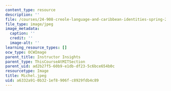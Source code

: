 ```yaml
---
content_type: resource
description: ''
file: /courses/24-908-creole-language-and-caribbean-identities-spring-2017/a6332a910b321ef8906fc8929fdb4c89_Michel.jpeg
file_type: image/jpeg
image_metadata:
  caption: ''
  credit: ''
  image-alt: ''
learning_resource_types: []
ocw_type: OCWImage
parent_title: Instructor Insights
parent_type: ThisCourseAtMITSection
parent_uid: ad2b27f5-60b9-e1db-df23-5c6bce654b0c
resourcetype: Image
title: Michel.jpeg
uid: a6332a91-0b32-1ef8-906f-c8929fdb4c89
---
```

